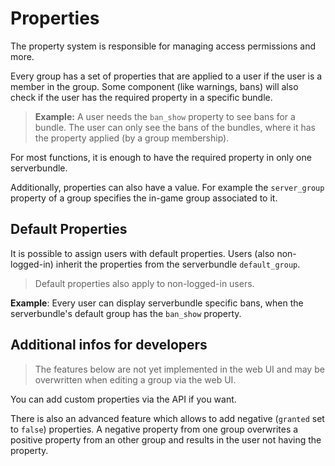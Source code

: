 # Properties

The property system is responsible for managing access permissions and more.

Every group has a set of properties that are applied to a user if the user is a member in the group. Some component (like warnings, bans) will also check if the user has the required property in a specific bundle.

> **Example:** A user needs the `ban_show` property to see bans for a bundle. The user can only see the bans of the bundles, where it has the property applied (by a group membership).

For most functions, it is enough to have the required property in only one serverbundle.

Additionally, properties can also have a value. For example the `server_group` property of a group specifies the in-game group associated to it.

## Default Properties

It is possible to assign users with default properties. Users (also non-logged-in) inherit the properties from the serverbundle `default_group`.

> Default properties also apply to non-logged-in users.

**Example**: Every user can display serverbundle specific bans, when the serverbundle's default group has the `ban_show` property.

## Additional infos for developers

> The features below are not yet implemented in the web UI and may be overwritten when editing a group via the web UI.

You can add custom properties via the API if you want.

There is also an advanced feature which allows to add negative (`granted` set to `false`) properties. A negative property from one group overwrites a positive property from an other group and results in the user not having the property.
